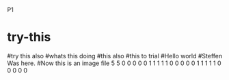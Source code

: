 P1
# try-this
#try this also
#whats this doing
#this also 
#this to trial 
#Hello world
#Steffen Was here.
#Now this is an image file
5 5
0 0 0 0 0
1 1 1 1 1
0 0 0 0 0
1 1 1 1 1
0 0 0 0 0

